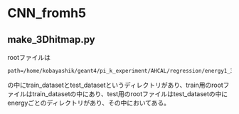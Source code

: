 # CNN_fromh5

## make_3Dhitmap.py
rootファイルは
```
path=/home/kobayashik/geant4/pi_k_experiment/AHCAL/regression/energy1_30GeV/CNN_3cm/

```
の中にtrain_datasetとtest_datasetというディレクトリがあり、train用のrootファイルはtrain_datasetの中にあり、test用のrootファイルはtest_datasetの中にenergyごとのディレクトリがあり、その中においてある。
